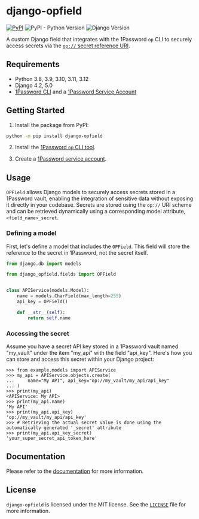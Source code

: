 # django-opfield

[![PyPI](https://img.shields.io/pypi/v/django-opfield)](https://pypi.org/project/django-opfield/)
![PyPI - Python Version](https://img.shields.io/pypi/pyversions/django-opfield)
![Django Version](https://img.shields.io/badge/django-4.2%20%7C%205.0-%2344B78B?labelColor=%23092E20)
<!-- https://shields.io/badges -->
<!-- django-4.2 | 5.0-#44B78B -->
<!-- labelColor=%23092E20 -->

A custom Django field that integrates with the 1Password `op` CLI to securely access secrets via the [`op://` secret reference URI](https://developer.1password.com/docs/cli/secret-references/).

## Requirements

- Python 3.8, 3.9, 3.10, 3.11, 3.12
- Django 4.2, 5.0
- [1Password CLI](https://developer.1password.com/docs/cli) and a [1Password Service Account](https://developer.1password.com/docs/service-accounts/)

## Getting Started

1. Install the package from PyPI:

```bash
python -m pip install django-opfield
```

2. Install the [1Password `op` CLI tool](https://developer.1password.com/docs/cli/get-started).

3. Create a [1Password service account](https://developer.1password.com/docs/service-accounts/get-started).

## Usage

`OPField` allows Django models to securely access secrets stored in a 1Password vault, enabling the integration of sensitive data without exposing it directly in your codebase. Secrets are stored using the `op://` URI scheme and can be retrieved dynamically using a corresponding model attribute, `<field_name>_secret`.

### Defining a model

First, let's define a model that includes the `OPField`. This field will store the reference to the secret in 1Password, not the secret itself.

```python
from django.db import models

from django_opfield.fields import OPField


class APIService(models.Model):
    name = models.CharField(max_length=255)
    api_key = OPField()

    def __str__(self):
        return self.name
```

### Accessing the secret

Assume you have a secret API key stored in a 1Password vault named "my_vault" under the item "my_api" with the field "api_key". Here's how you can store and access this secret within your Django project:

```pycon
>>> from example.models import APIService
>>> my_api = APIService.objects.create(
...     name="My API", api_key="op://my_vault/my_api/api_key"
... )
>>> print(my_api)
<APIService: My API>
>>> print(my_api.name)
'My API'
>>> print(my_api.api_key)
'op://my_vault/my_api/api_key'
>>> # Retrieving the actual secret value is done using the automatically generated '_secret' attribute
>>> print(my_api.api_key_secret)
'your_super_secret_api_token_here'
```

## Documentation

Please refer to the [documentation](https://django-opfield.westervelt.dev/) for more information.

## License

`django-opfield` is licensed under the MIT license. See the [`LICENSE`](LICENSE) file for more information.
